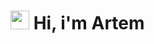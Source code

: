 # <img src="https://acegif.com/wp-content/gif/thinking-emoji-30.gif" width="30" /> Hi, i'm Artem
<!---
artdd/artdd is a ✨ special ✨ repository because its `README.md` (this file) appears on your GitHub profile.
You can click the Preview link to take a look at your changes.

--->
